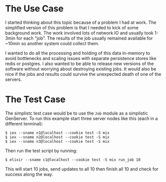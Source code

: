 # The Use Case

I started thinking about this topic because of a problem I had at work.
The simplified version of this problem is that I needed to kick of some background work.
The work involved lots of network IO and usually took 1-3min for each "job".
The results of the job usually remained available for ~10min so another system could collect them.

I wanted to do all the processing and holding of this data in-memory to avoid bottlenecks and scaling issues with separate persistence stores like redis or postgres.
I also wanted to be able to release new versions of the software without worrying about destroying existing jobs.
It would also be nice if the jobs and results could survive the unexpected death of one of the servers.

# The Test Case

The simplistc test case would be to use the `Job` module as a simplistic GenServer.
To run this example start three server nodes like this (each in a different terminal):

```
$ iex --sname n1@localhost --cookie test -S mix
$ iex --sname n2@localhost --cookie test -S mix
$ iex --sname n3@localhost --cookie test -S mix
```

Then run the test script by running:

`$ elixir --sname c1@localhost --cookie test -S mix run_job 10`

This will start 10 jobs, send updates to all 10 then finish all 10 and check for success along the way.
